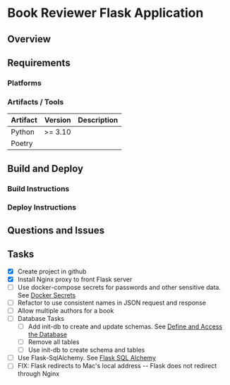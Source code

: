 # Book Reviewer Flask Application
## Overview

## Requirements
### Platforms
### Artifacts / Tools
| Artifact |  Version | Description |
|:---------|---------:|:------------|
| Python   | \>= 3.10 |             |
| Poetry   |          |             |

## Build and Deploy
### Build Instructions
### Deploy Instructions
## Questions and Issues
## Tasks
- [x] Create project in github
- [x] Install Nginx proxy to front Flask server
- [ ] Use docker-compose secrets for passwords and other sensitive data. See [Docker Secrets](https://docs.docker.com/compose/use-secrets/)
- [ ] Refactor to use consistent names in JSON request and response
- [ ] Allow multiple authors for a book
- [ ] Database Tasks
  - [ ] Add init-db to create and update schemas. See [Define and Access the Database](https://flask.palletsprojects.com/en/2.3.x/tutorial/database/)
  - [ ] Remove all tables
  - [ ] Use init-db to create schema and tables
- [ ] Use Flask-SqlAlchemy. See [Flask SQL Alchemy](https://flask-sqlalchemy.palletsprojects.com/en/3.1.x/)
- [ ] FIX: Flask redirects to Mac's local address -- Flask does not redirect through Nginx
